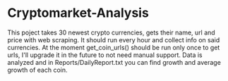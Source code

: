 # Cryptomarket-Analysis

This poject takes 30 newest crypto currencies, gets their name, url and price with web scraping.
It should run every hour and collect info on said currencies.
At the moment get_coin_urls() should be run only once to get urls, I'll upgrade it in the future to not need manual support.
Data is analyzed and in Reports/DailyReport.txt you can find growth and average growth of each coin.
